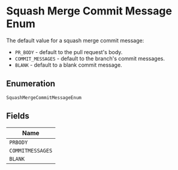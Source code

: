 
# Squash Merge Commit Message Enum

The default value for a squash merge commit message:

- `PR_BODY` - default to the pull request's body.
- `COMMIT_MESSAGES` - default to the branch's commit messages.
- `BLANK` - default to a blank commit message.

## Enumeration

`SquashMergeCommitMessageEnum`

## Fields

| Name |
|  --- |
| `PRBODY` |
| `COMMITMESSAGES` |
| `BLANK` |

